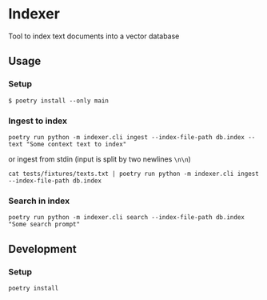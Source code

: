 # Indexer

Tool to index text documents into a vector database

## Usage

### Setup

```console
$ poetry install --only main
```

### Ingest to index

```console
poetry run python -m indexer.cli ingest --index-file-path db.index --text "Some context text to index"
```

or ingest from stdin (input is split by two newlines `\n\n`)

```console
cat tests/fixtures/texts.txt | poetry run python -m indexer.cli ingest --index-file-path db.index
```

### Search in index

```console
poetry run python -m indexer.cli search --index-file-path db.index "Some search prompt"
```

## Development

### Setup

```console
poetry install
```
